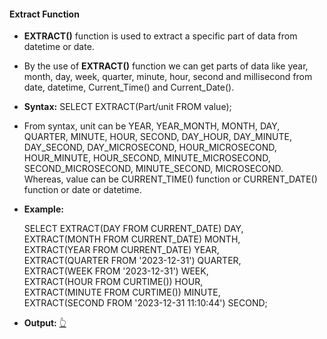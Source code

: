 #### Extract Function 

- <b>EXTRACT()</b> function is used to extract a specific part of data from datetime or date.
  
- By the use of <b>EXTRACT()</b> function we can get parts of data like year, month, day, week, quarter, minute, hour, second and millisecond from date, datetime, Current_Time() and Current_Date().
  
- <b>Syntax:</b> SELECT EXTRACT(Part/unit FROM value);
  
- From syntax, unit can be YEAR, YEAR_MONTH, MONTH, DAY, QUARTER, MINUTE, HOUR, SECOND, DAY_HOUR, DAY_MINUTE, DAY_SECOND, DAY_MICROSECOND, HOUR_MICROSECOND, HOUR_MINUTE, HOUR_SECOND, MINUTE_MICROSECOND, SECOND_MICROSECOND, MINUTE_SECOND, MICROSECOND. Whereas, value can be CURRENT_TIME() function or CURRENT_DATE() function or date or datetime.

- <b>Example:</b>
  
  SELECT EXTRACT(DAY FROM CURRENT_DATE) DAY,<br>
  EXTRACT(MONTH FROM CURRENT_DATE) MONTH,<br>
  EXTRACT(YEAR FROM CURRENT_DATE) YEAR,<br>
  EXTRACT(QUARTER FROM '2023-12-31') QUARTER,<br>
  EXTRACT(WEEK FROM '2023-12-31') WEEK,<br>
  EXTRACT(HOUR FROM CURTIME()) HOUR,<br>
  EXTRACT(MINUTE FROM CURTIME()) MINUTE,<br>
  EXTRACT(SECOND FROM '2023-12-31 11:10:44') SECOND;<br>

- <b>Output:</b> [👆](https://github.com/Tungana-Bhavya/SQL/blob/main/MISCELLANEOUS/MISC_TOPICS/EXTRACT/SQL_EXTRACT_FUNCTION.jpg)

